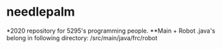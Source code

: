 # needlepalm
*2020 repository for 5295's programming people.
**Main + Robot .java's belong in following directory: <project-name>/src/main/java/frc/robot
